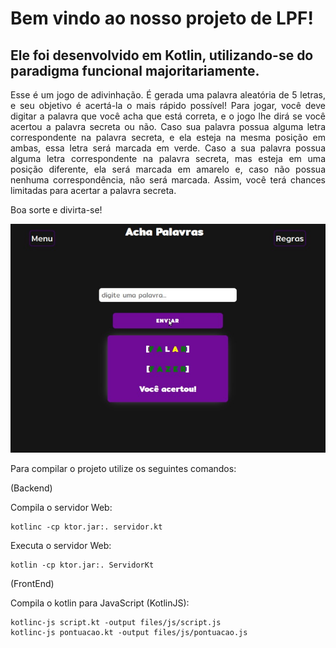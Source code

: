 # Bem vindo ao nosso projeto de LPF! 
## Ele foi desenvolvido em Kotlin, utilizando-se do paradigma funcional majoritariamente.

<p align="justify">Esse é um jogo de adivinhação. É gerada uma palavra aleatória de 5 letras, e seu objetivo é acertá-la o mais rápido possível! Para jogar, você deve digitar a palavra que você acha que está correta, e o jogo lhe dirá se você acertou a palavra secreta ou não. Caso sua palavra possua alguma letra correspondente na palavra secreta, e ela esteja na mesma posição em ambas, essa letra será marcada em verde. Caso a sua palavra possua alguma letra correspondente na palavra secreta, mas esteja em uma posição diferente, ela
será marcada em amarelo e, caso não possua nenhuma correspondência, não será marcada. Assim, você terá chances limitadas para acertar a palavra secreta.</p>

Boa sorte e divirta-se!


![PRINT DA APLICAÇÃO:](print.jpeg)

Para compilar o projeto utilize os seguintes comandos:

(Backend)

Compila o servidor Web:
```
kotlinc -cp ktor.jar:. servidor.kt
```

Executa o servidor Web:
```
kotlin -cp ktor.jar:. ServidorKt
```

(FrontEnd)

Compila o kotlin para JavaScript (KotlinJS):
```
kotlinc-js script.kt -output files/js/script.js
kotlinc-js pontuacao.kt -output files/js/pontuacao.js
```
